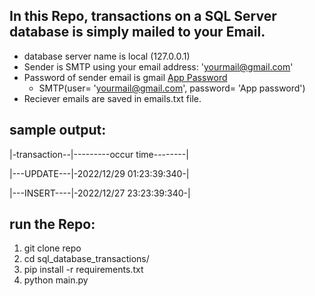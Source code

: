 ## In this Repo, transactions on a SQL Server database is simply mailed to your Email.


- database server name is local (127.0.0.1)
- Sender is SMTP using your email address: 'yourmail@gmail.com'
- Password of sender email is gmail [App Password](https://support.google.com/accounts/answer/185833?hl=en)
  * SMTP(user= 'yourmail@gmail.com', password= 'App password')
- Reciever emails are saved in emails.txt file.


## sample output:


|-transaction--|---------occur time--------|

|---UPDATE---|-2022/12/29 01:23:39:340-|

|---INSERT----|-2022/12/27 23:23:39:340-|



## run the Repo:

1) git clone repo
2) cd sql_database_transactions/
3) pip install -r requirements.txt
4) python main.py
